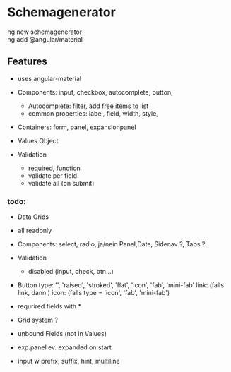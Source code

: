 # Schemagenerator

ng new schemagenerator  
ng add @angular/material

## Features
- uses angular-material
- Components: input, checkbox, autocomplete, button, 
  - Autocomplete: filter, add free items to list
  - common properties: label, field, width, style, 
 
- Containers: form, panel, expansionpanel
- Values Object
- Validation
  - required, function
  - validate per field
  - validate all (on submit)
 


### todo:
- Data Grids
- all readonly 
- Components: select, radio, ja/nein Panel,Date, Sidenav ?, Tabs ?
- Validation
  - disabled (input, check, btn...)
- Button type: '', 'raised', 'stroked', 'flat', 'icon', 'fab', 'mini-fab' 
         link: (falls link, dann <a>)
         icon: (falls type = 'icon', 'fab', 'mini-fab')
- requrired fields with *         
  
- Grid system ?
- unbound Fields (not in Values)
- exp.panel ev. expanded on start
- input w prefix, suffix, hint, multiline
